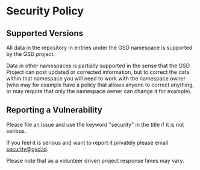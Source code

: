 # Security Policy

## Supported Versions

All data in the repository in entries under the GSD namespace is supported by the GSD project.

Data in other namespaces is partially supported in the sense that the GSD Project can post updated or corrected information, but to correct the data within that namespace you will need to work with the namespace owner (who may for example have a policy that allows anyone to correct anything, or may require that only the namespace owner can change it for example).

## Reporting a Vulnerability

Please file an issue and use the keyword "security" in the title if it is not serious.

If you feel it is serious and want to report it privately please email security@gsd.id.

Please note that as a volunteer driven project response times may vary.
